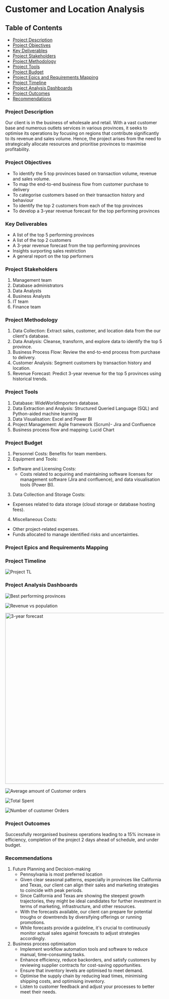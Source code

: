 # Customer and Location Analysis 
## Table of Contents
- [Project Description](#project-description)
- [Project Objectives](#project-objectives)
- [Key Deliverables](#key-deliverables)
- [Project Stakeholders](#project-stakeholders)
- [Project Methodology](#project-methodology)
- [Project Tools](#project-tools)
- [Project Budget](#project-budget)
- [Project Epics and Requirements Mapping](#projectepics-and-requirements-mapping)
- [Project Timeline](#project-timeline)
- [Project Analysis Dashboards](#project-analysis-dashboards)
- [Project Outcomes](#project-outcomes)
- [Recommendations](#recommendations)

### Project Description
Our client is in the business of wholesale and retail. With a vast customer base and numerous outlets services in various provinces, it seeks to optimise its operations by focusing on regions that contribute significantly to its revenue and sales volume. Hence, the project arises from the need to strategically allocate resources and prioritise provinces to maximise profitability.

### Project Objectives
- To identify the 5 top provinces based on transaction volume, revenue and sales volume.
- To map the end-to-end business flow from customer purchase to delivery
- To categorise customers based on their transaction history and behaviour
- To identify the top 2 customers from each of the top provinces
- To develop a 3-year revenue forecast for the top performing provinces

### Key Deliverables
- A list of the top 5 performing provinces
- A list of the top 2 customers
- A 3-year revenue forecast from the top performing provinces
- Insights surporting sales restriction
- A general report on the top performers

### Project Stakeholders
1. Management team
2. Database administrators
3. Data Analysts
4. Business Analysts
5. IT team
6. Finance team

### Project Methodology
1.	Data Collection:
    Extract sales, customer, and location data from the our client's database.
2.	Data Analysis:
    Cleanse, transform, and explore data to identify the top 5 province.
3.	Business Process Flow:
    Review the end-to-end process from purchase to delivery.
4.	Customer Analysis:
    Segment customers by transaction history and location.
5.	Revenue Forecast:
    Predict 3-year revenue for the top 5 provinces using historical trends.

### Project Tools
1. Database: WideWorldImporters database.
2. Data Extraction and Analysis: Structured Queried Language (SQL) and Python-aided machine learning
3. Data Visualisation: Excel and Power BI
4. Project Management: Agile framework (Scrum)- Jira and Confluence
5. Business process flow and mapping: Lucid Chart

### Project Budget

1. Personnel Costs: Benefits for team members.
2. Equipment and Tools:
  -  Software and Licensing Costs:
      -  Costs related to acquiring and maintaining software licenses for management software (Jira and confluence), and data visualisation tools (Power BI).
3. Data Collection and Storage Costs:
  -  Expenses related to data storage (cloud storage or database hosting fees).
4. Miscellaneous Costs:
  -  Other project-related expenses.
  -  Funds allocated to manage identified risks and uncertainties.

### Project Epics and Requirements Mapping


### Project Timeline

![Project TL](https://github.com/eyowhite/Management-and-Strategic-Reorganisation/assets/151957176/d979dc77-4b0b-48ea-bccf-d51a4f9d4450)

### Project Analysis Dashboards
   
![Best performing provinces](https://github.com/eyowhite/Management-and-Strategic-Reorganisation/assets/151957176/1ca530b0-33b9-419b-8a5a-795f92ff6322)

![Revenue vs population](https://github.com/eyowhite/Management-and-Strategic-Reorganisation/assets/151957176/ddc3645c-f939-4cdb-b661-8f3968f5f481)

<img width="544" alt="3-year forecast" src="https://github.com/eyowhite/Management-and-Strategic-Reorganisation/assets/151957176/2872216f-6bae-4c12-ab8e-d805b39fe0ef">

![Average amount of Customer orders](https://github.com/eyowhite/Management-and-Strategic-Reorganisation/assets/151957176/53578d29-c97e-43d4-bb6c-3e80eba27a56)

![Total Spent](https://github.com/eyowhite/Management-and-Strategic-Reorganisation/assets/151957176/ad495e53-c8c1-45f8-bfcc-b1dd52ee1892)

![Number of customer Orders](https://github.com/eyowhite/Management-and-Strategic-Reorganisation/assets/151957176/06b3f231-6c17-4f90-92bf-7f1df1ef10d4)



### Project Outcomes
Successfully reorganised business operations leading to a 15% increase in efficiency, completion of the project 2 days ahead of schedule, and under budget. 

### Recommendations
1. Future Planning and Decision-making
   - Pennsylvania is most preferred location
   - Given clear seasonal patterns, especially in provinces like California and Texas, our client can align their sales and marketing strategies to coincide with peak            periods.
   - Since California and Texas are showing the steepest growth trajectories, they might be ideal candidates for further investment in terms of marketing, infrastructure,         and other resources.
   - With the forecasts available, our client can prepare for potential troughs or downtrends by diversifying offerings or running promotions.
   - While forecasts provide a guideline, it's crucial to continuously monitor actual sales against forecasts to adjust strategies accordingly.
2. Business process optimisation
   - Implement workflow automation tools and software to reduce manual, time-consuming tasks.
   - Enhance efficiency, reduce backorders, and satisfy customers by reviewing supplier contracts for cost-saving opportunities.
   - Ensure that inventory levels are optimised to meet demand.
   - Optimise the supply chain by reducing lead times, minimising shipping costs, and optimising inventory.
   - Listen to customer feedback and adjust your processes to better meet their needs.










   
   

